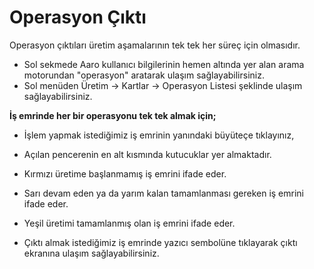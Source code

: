 
# Operasyon Çıktı

Operasyon çıktıları üretim aşamalarının tek tek her süreç için olmasıdır. 

- Sol sekmede Aaro kullanıcı bilgilerinin hemen altında yer alan arama motorundan "operasyon" aratarak ulaşım sağlayabilirsiniz.
- Sol menüden Üretim -> Kartlar -> Operasyon Listesi şeklinde ulaşım sağlayabilirsiniz.

**İş emrinde her bir operasyonu tek tek almak için;**

- İşlem yapmak istediğimiz iş emrinin yanındaki büyüteçe tıklayınız,
- Açılan pencerenin en alt kısmında kutucuklar yer almaktadır. 

- Kırmızı üretime başlanmamış iş emrini ifade eder.
- Sarı devam eden ya da yarım kalan tamamlanması gereken iş emrini ifade eder.
- Yeşil üretimi tamamlanmış olan iş emrini ifade eder.

- Çıktı almak istediğimiz iş emrinde yazıcı sembolüne tıklayarak çıktı ekranına ulaşım sağlayabilirsiniz.